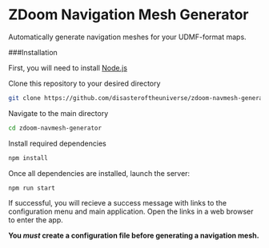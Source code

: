 # ZDoom Navigation Mesh Generator

Automatically generate navigation meshes for your UDMF-format maps.

###Installation

First, you will need to install [Node.js](https://nodejs.org/en/)

Clone this repository to your desired directory

```sh
git clone https://github.com/disasteroftheuniverse/zdoom-navmesh-generator
```
Navigate to the main directory

```sh
cd zdoom-navmesh-generator
```

Install required dependencies

```sh
npm install
```

Once all dependencies are installed, launch the server:

```sh
npm run start
```

If successful, you will recieve a success message with links to the configuration menu and main application. Open the links in a web browser to enter the app. 

**You _must_ create a configuration file before generating a navigation mesh.**

